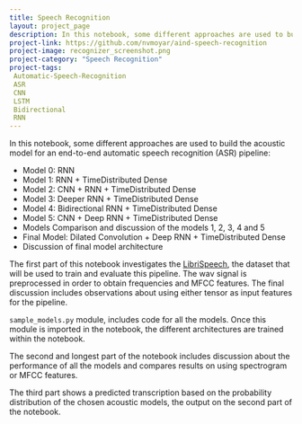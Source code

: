 ```yaml
---
title: Speech Recognition
layout: project_page
description: In this notebook, some different approaches are used to build the acoustic model for an end-to-end automatic speech recognition (ASR) pipeline. In addition to providing different architectures, the notebook provides a discussion based on the observations after comparing the different models. The third part includes a predicted transcription based on the probability distribution of the chosen acoustic models, output on the second part of the notebook. 
project-link: https://github.com/nvmoyar/aind-speech-recognition
project-image: recognizer_screenshot.png
project-category: "Speech Recognition"
project-tags:
 Automatic-Speech-Recognition	
 ASR
 CNN
 LSTM
 Bidirectional
 RNN
---
```


In this notebook, some different approaches are used to build the acoustic model for an end-to-end automatic speech recognition (ASR) pipeline:

* Model 0: RNN
* Model 1: RNN + TimeDistributed Dense
* Model 2: CNN + RNN + TimeDistributed Dense
* Model 3: Deeper RNN + TimeDistributed Dense
* Model 4: Bidirectional RNN + TimeDistributed Dense
* Model 5: CNN + Deep RNN + TimeDistributed Dense 
* Models Comparison and discussion of the models 1, 2, 3, 4 and 5
* Final Model: Dilated Convolution + Deep RNN + TimeDistributed Dense 
* Discussion of final model architecture 

The first part of this notebook investigates the [LibriSpeech](http://www.danielpovey.com/files/2015_icassp_librispeech.pdf), the dataset that will be used to train and evaluate this pipeline. The wav signal is preprocessed in order to obtain frequencies and MFCC features. The final discussion includes observations about using either tensor as input features for the pipeline. 

```sample_models.py``` module, includes code for all the models. Once this module is imported in the notebook, the different architectures are trained within the notebook. 

The second and longest part of the notebook includes discussion about the performance of all the models and compares results on using spectrogram or MFCC features.

The third part shows a predicted transcription based on the probability distribution of the chosen acoustic models, the output on the second part of the notebook. 